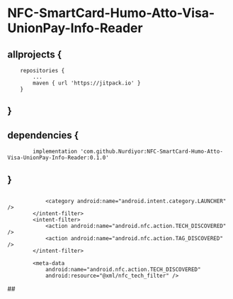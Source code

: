 # NFC-SmartCard-Humo-Atto-Visa-UnionPay-Info-Reader
## allprojects {
		repositories {
			...
			maven { url 'https://jitpack.io' }
		}
## }
  
##  dependencies {
	        implementation 'com.github.Nurdiyor:NFC-SmartCard-Humo-Atto-Visa-UnionPay-Info-Reader:0.1.0'
## }

## 
<activity android:name=".MainActivity">
            <intent-filter>
                <action android:name="android.intent.action.MAIN" />

                <category android:name="android.intent.category.LAUNCHER" />
            </intent-filter>
            <intent-filter>
                <action android:name="android.nfc.action.TECH_DISCOVERED" />
                <action android:name="android.nfc.action.TAG_DISCOVERED" />
            </intent-filter>

            <meta-data
                android:name="android.nfc.action.TECH_DISCOVERED"
                android:resource="@xml/nfc_tech_filter" />
</activity>
##
